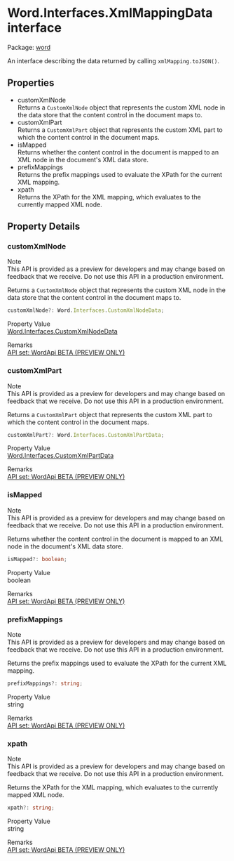 # Word.Interfaces.XmlMappingData interface

Package: [word](/en-us/javascript/api/word)

An interface describing the data returned by calling `xmlMapping.toJSON()`.

## Properties

- customXmlNode  
  Returns a `CustomXmlNode` object that represents the custom XML node in the data store that the content control in the document maps to.
- customXmlPart  
  Returns a `CustomXmlPart` object that represents the custom XML part to which the content control in the document maps.
- isMapped  
  Returns whether the content control in the document is mapped to an XML node in the document's XML data store.
- prefixMappings  
  Returns the prefix mappings used to evaluate the XPath for the current XML mapping.
- xpath  
  Returns the XPath for the XML mapping, which evaluates to the currently mapped XML node.

## Property Details

### customXmlNode

Note  
This API is provided as a preview for developers and may change based on feedback that we receive. Do not use this API in a production environment.

Returns a `CustomXmlNode` object that represents the custom XML node in the data store that the content control in the document maps to.

```typescript
customXmlNode?: Word.Interfaces.CustomXmlNodeData;
```

Property Value  
[Word.Interfaces.CustomXmlNodeData](/en-us/javascript/api/word/word.interfaces.customxmlnodedata)

Remarks  
[ API set: WordApi BETA (PREVIEW ONLY) ](/en-us/javascript/api/requirement-sets/word/word-api-requirement-sets)

### customXmlPart

Note  
This API is provided as a preview for developers and may change based on feedback that we receive. Do not use this API in a production environment.

Returns a `CustomXmlPart` object that represents the custom XML part to which the content control in the document maps.

```typescript
customXmlPart?: Word.Interfaces.CustomXmlPartData;
```

Property Value  
[Word.Interfaces.CustomXmlPartData](/en-us/javascript/api/word/word.interfaces.customxmlpartdata)

Remarks  
[ API set: WordApi BETA (PREVIEW ONLY) ](/en-us/javascript/api/requirement-sets/word/word-api-requirement-sets)

### isMapped

Note  
This API is provided as a preview for developers and may change based on feedback that we receive. Do not use this API in a production environment.

Returns whether the content control in the document is mapped to an XML node in the document's XML data store.

```typescript
isMapped?: boolean;
```

Property Value  
boolean

Remarks  
[ API set: WordApi BETA (PREVIEW ONLY) ](/en-us/javascript/api/requirement-sets/word/word-api-requirement-sets)

### prefixMappings

Note  
This API is provided as a preview for developers and may change based on feedback that we receive. Do not use this API in a production environment.

Returns the prefix mappings used to evaluate the XPath for the current XML mapping.

```typescript
prefixMappings?: string;
```

Property Value  
string

Remarks  
[ API set: WordApi BETA (PREVIEW ONLY) ](/en-us/javascript/api/requirement-sets/word/word-api-requirement-sets)

### xpath

Note  
This API is provided as a preview for developers and may change based on feedback that we receive. Do not use this API in a production environment.

Returns the XPath for the XML mapping, which evaluates to the currently mapped XML node.

```typescript
xpath?: string;
```

Property Value  
string

Remarks  
[ API set: WordApi BETA (PREVIEW ONLY) ](/en-us/javascript/api/requirement-sets/word/word-api-requirement-sets)